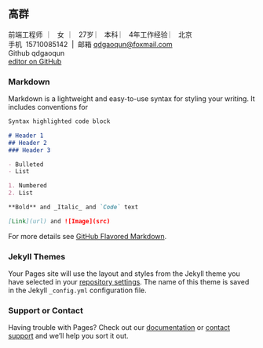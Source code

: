 ## 高群
前端工程师   ︳  女   ︳ 27岁  ︳  本科  ︳ 4年工作经验  ︳ 北京  <br>
手机  15710085142  |  邮箱  qdgaoqun@foxmail.com<br>
Github qdgaoqun<br>
[editor on GitHub](https://github.com/gaoqun0528/qdgaoqun/edit/master/index.md)<br>

### Markdown

Markdown is a lightweight and easy-to-use syntax for styling your writing. It includes conventions for



```markdown
Syntax highlighted code block

# Header 1
## Header 2
### Header 3

- Bulleted
- List

1. Numbered
2. List

**Bold** and _Italic_ and `Code` text

[Link](url) and ![Image](src)
```

For more details see [GitHub Flavored Markdown](https://guides.github.com/features/mastering-markdown/).

### Jekyll Themes

Your Pages site will use the layout and styles from the Jekyll theme you have selected in your [repository settings](https://github.com/gaoqun0528/qdgaoqun/settings). The name of this theme is saved in the Jekyll `_config.yml` configuration file.

### Support or Contact

Having trouble with Pages? Check out our [documentation](https://help.github.com/categories/github-pages-basics/) or [contact support](https://github.com/contact) and we’ll help you sort it out.
